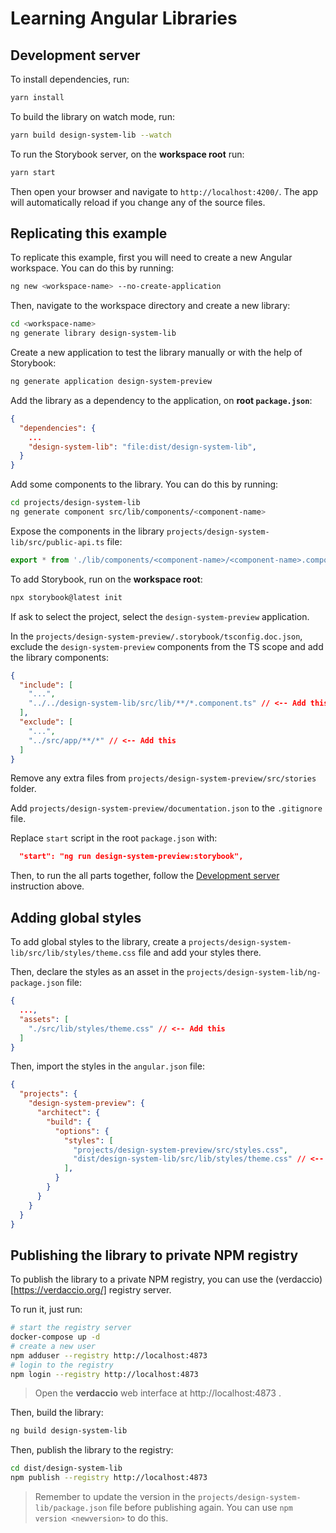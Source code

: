 # Learning Angular Libraries

## Development server

To install dependencies, run:

```bash
yarn install
```

To build the library on watch mode, run:

```bash
yarn build design-system-lib --watch
```

To run the Storybook server, on the **workspace root** run:

```bash
yarn start
```

Then open your browser and navigate to `http://localhost:4200/`. The app will automatically reload if you change any of the source files.

## Replicating this example

To replicate this example, first you will need to create a new Angular workspace. You can do this by running:

```bash
ng new <workspace-name> --no-create-application
```

Then, navigate to the workspace directory and create a new library:

```bash
cd <workspace-name>
ng generate library design-system-lib
```

Create a new application to test the library manually or with the help of Storybook:

```bash
ng generate application design-system-preview
```

Add the library as a dependency to the application, on **root `package.json`**:

```json
{
  "dependencies": {
    ...
    "design-system-lib": "file:dist/design-system-lib",
  }
}
```

Add some components to the library. You can do this by running:

```bash
cd projects/design-system-lib
ng generate component src/lib/components/<component-name>
```

Expose the components in the library `projects/design-system-lib/src/public-api.ts` file:

```typescript
export * from './lib/components/<component-name>/<component-name>.component';
```

To add Storybook, run on the **workspace root**:

```bash
npx storybook@latest init
```

If ask to select the project, select the `design-system-preview` application.

In the `projects/design-system-preview/.storybook/tsconfig.doc.json`, exclude the `design-system-preview` components from the TS scope and add the library components:

```json
{
  "include": [
    "...",
    "../../design-system-lib/src/lib/**/*.component.ts" // <-- Add this
  ],
  "exclude": [
    "...",
    "../src/app/**/*" // <-- Add this
  ]
}
```

Remove any extra files from `projects/design-system-preview/src/stories` folder.

Add `projects/design-system-preview/documentation.json` to the `.gitignore` file.

Replace `start` script in the root `package.json` with:

```json
  "start": "ng run design-system-preview:storybook",
```

Then, to run the all parts together, follow the [Development server](#development-server) instruction above.

## Adding global styles

To add global styles to the library, create a `projects/design-system-lib/src/lib/styles/theme.css` file and add your styles there.

Then, declare the styles as an asset in the `projects/design-system-lib/ng-package.json` file:

```json
{
  ...,
  "assets": [
    "./src/lib/styles/theme.css" // <-- Add this
  ]
}
```

Then, import the styles in the `angular.json` file:

```json
{
  "projects": {
    "design-system-preview": {
      "architect": {
        "build": {
          "options": {
            "styles": [
              "projects/design-system-preview/src/styles.css",
              "dist/design-system-lib/src/lib/styles/theme.css" // <-- Add this
            ],
          }
        }
      }
    }
  }
}
```

## Publishing the library to private NPM registry

To publish the library to a private NPM registry, you can use the (verdaccio)[https://verdaccio.org/] registry server. 

To run it, just run:

```bash
# start the registry server
docker-compose up -d
# create a new user
npm adduser --registry http://localhost:4873
# login to the registry
npm login --registry http://localhost:4873
```

> Open the **verdaccio** web interface at http://localhost:4873 .

Then, build the library:

```bash
ng build design-system-lib
```

Then, publish the library to the registry:

```bash
cd dist/design-system-lib
npm publish --registry http://localhost:4873
```

> Remember to update the version in the `projects/design-system-lib/package.json` file before publishing again. You can use `npm version <newversion>` to do this.

